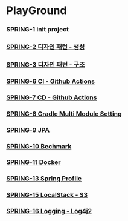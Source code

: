 # PlayGround

### SPRING-1 init project

### [SPRING-2 디자인 패턴 - 생성](https://github.com/yaini/PlayGround/tree/spring-2-design-pattern-creational)

### [SPRING-3 디자인 패턴 - 구조](https://github.com/yaini/PlayGround/tree/spring-3-design-pattern-structural)

### [SPRING-6 CI - Github Actions](https://github.com/yaini/PlayGround/tree/spring-6-github-action)

### [SPRING-7 CD - Github Actions](https://github.com/yaini/PlayGround/tree/spring-7-github-action-cd)

### [SPRING-8 Gradle Multi Module Setting](https://github.com/yaini/PlayGround/tree/spring-8-multi-module)

### [SPRING-9 JPA](https://github.com/yaini/PlayGround/tree/spring-9-jpa)

### [SPRING-10 Bechmark](https://github.com/yaini/PlayGround/tree/spring-10-benchmark)

### [SPRING-11 Docker](https://github.com/yaini/PlayGround/tree/spring-11-docker)

### [SPRING-13 Spring Profile](https://github.com/yaini/PlayGround/tree/spring-13-profile)

### [SPRING-15 LocalStack - S3](https://github.com/yaini/PlayGround/tree/spring-15-s3-localstack)

### [SPRING-16 Logging - Log4j2](https://github.com/yaini/PlayGround/tree/spring-16-logging-log4j)

